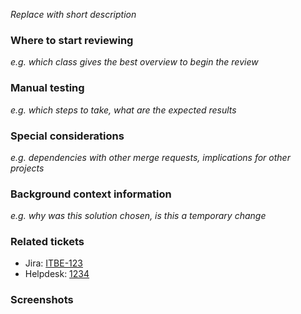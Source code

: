 *Replace with short description*

### Where to start reviewing
*e.g. which class gives the best overview to begin the review*

### Manual testing
*e.g. which steps to take, what are the expected results*

### Special considerations
*e.g. dependencies with other merge requests, implications for other projects*

### Background context information
*e.g. why was this solution chosen, is this a temporary change*

### Related tickets
  * Jira: [ITBE-123](https://atlassian.net/browse/ITBE-123)
  * Helpdesk: [1234](https://helpdesk.com/otrs/index.pl?Action=AgentTicketZoom;TicketID=1234)

### Screenshots

